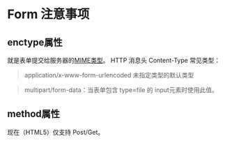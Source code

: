 # Form 注意事项

## enctype属性

  就是表单提交给服务器的[MIME类型](https://developer.mozilla.org/zh-CN/docs/Web/HTTP/Basics_of_HTTP/MIME_types)。
  HTTP 消息头 Content-Type
  常见类型：
  > application/x-www-form-urlencoded 未指定类型的默认类型

  > multipart/form-data：当表单包含 type=file 的 input元素时使用此值。

## method属性

  现在（HTML5）仅支持 Post/Get。
